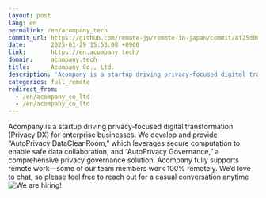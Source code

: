 ```yaml
---
layout: post
lang: en
permalink: /en/acompany_tech
commit_url: https://github.com/remote-jp/remote-in-japan/commit/8f25d001baa0d95daa8c2cbce022cfcf2b47da47
date:       2025-01-29 15:53:08 +0900
link:       https://en.acompany.tech/
domain:     acompany.tech
title:      Acompany Co., Ltd.
description: 'Acompany is a startup driving privacy-focused digital transformation (Privacy DX) for enterprise businesses. We develop and provide “AutoPrivacy DataCleanRoom,” which leverages secure computation to enable safe data collaboration, and “AutoPrivacy Governance,” a comprehensive privacy governance solution. Acompany fully supports remote work—some of our team members work 100% remotely. We’d love to chat, so please feel free to reach out for a casual conversation anytime'
categories: full_remote
redirect_from:
  - /en/acompany_co_ltd
  - /en/acompany_co_ltd
---
```


<p>Acompany is a startup driving privacy-focused digital transformation (Privacy DX) for enterprise businesses. We develop and provide “AutoPrivacy DataCleanRoom,” which leverages secure computation to enable safe data collaboration, and “AutoPrivacy Governance,” a comprehensive privacy governance solution. Acompany fully supports remote work—some of our team members work 100% remotely. We’d love to chat, so please feel free to reach out for a casual conversation anytime<img src="https://recruit.acompany.tech/" alt="We are hiring!" /></p>
